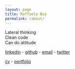 ```yaml
---
layout: page
title: Raffaele Bua
permalink: /about/
---
```



 Lateral thinking  
 Clean code  
 Can do attitude




[linkedin](https://it.linkedin.com/pub/raffaele-bua/24/201/201) - [github](https://github.com/buele) - [email](mailto:info@raffaelebua.eu) - [twitter](https://twitter.com/bueleddu)




[cv](buele.github.io/RAFFAELE_BUA_CV.pdf) - [portfolio](buele.github.io/RAFFAELE_BUA_PORTFOLIO.pdf) 
